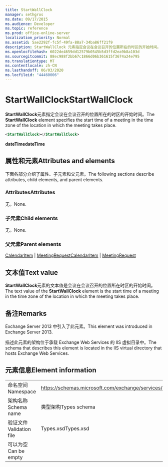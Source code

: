 ```yaml
---
title: StartWallClock
manager: sethgros
ms.date: 09/17/2015
ms.audience: Developer
ms.topic: reference
ms.prod: office-online-server
localization_priority: Normal
ms.assetid: 5ae2292f-fc5f-49fa-88a7-34ba86ff21f9
description: StartWallClock 元素指定会议在会议召开的位置所在的时区的开始时间。
ms.openlocfilehash: 6022de4659dd12579b0545b5d3ffd2ea9b8a103d
ms.sourcegitcommit: 88ec988f2bb67c1866d06b361615f3674a24e795
ms.translationtype: MT
ms.contentlocale: zh-CN
ms.lasthandoff: 06/03/2020
ms.locfileid: "44460006"
---
```

# <a name="startwallclock"></a><span data-ttu-id="b60e5-103">StartWallClock</span><span class="sxs-lookup"><span data-stu-id="b60e5-103">StartWallClock</span></span>

<span data-ttu-id="b60e5-104">**StartWallClock**元素指定会议在会议召开的位置所在的时区的开始时间。</span><span class="sxs-lookup"><span data-stu-id="b60e5-104">The **StartWallClock** element specifies the start time of a meeting in the time zone of the location in which the meeting takes place.</span></span> 
  
```XML
<StartWallClock></StartWallClock>
```

<span data-ttu-id="b60e5-105">**dateTime**</span><span class="sxs-lookup"><span data-stu-id="b60e5-105">**dateTime**</span></span>

## <a name="attributes-and-elements"></a><span data-ttu-id="b60e5-106">属性和元素</span><span class="sxs-lookup"><span data-stu-id="b60e5-106">Attributes and elements</span></span>

<span data-ttu-id="b60e5-107">下面各部分介绍了属性、子元素和父元素。</span><span class="sxs-lookup"><span data-stu-id="b60e5-107">The following sections describe attributes, child elements, and parent elements.</span></span>
  
### <a name="attributes"></a><span data-ttu-id="b60e5-108">Attributes</span><span class="sxs-lookup"><span data-stu-id="b60e5-108">Attributes</span></span>

<span data-ttu-id="b60e5-109">无。</span><span class="sxs-lookup"><span data-stu-id="b60e5-109">None.</span></span>
  
### <a name="child-elements"></a><span data-ttu-id="b60e5-110">子元素</span><span class="sxs-lookup"><span data-stu-id="b60e5-110">Child elements</span></span>

<span data-ttu-id="b60e5-111">无。</span><span class="sxs-lookup"><span data-stu-id="b60e5-111">None.</span></span>
  
### <a name="parent-elements"></a><span data-ttu-id="b60e5-112">父元素</span><span class="sxs-lookup"><span data-stu-id="b60e5-112">Parent elements</span></span>

<span data-ttu-id="b60e5-113">[CalendarItem](calendaritem.md)  | [MeetingRequest](meetingrequest.md)</span><span class="sxs-lookup"><span data-stu-id="b60e5-113">[CalendarItem](calendaritem.md) | [MeetingRequest](meetingrequest.md)</span></span>
  
## <a name="text-value"></a><span data-ttu-id="b60e5-114">文本值</span><span class="sxs-lookup"><span data-stu-id="b60e5-114">Text value</span></span>

<span data-ttu-id="b60e5-115">**StartWallClock**元素的文本值是会议在会议召开的位置所在时区的开始时间。</span><span class="sxs-lookup"><span data-stu-id="b60e5-115">The text value of the **StartWallClock** element is the start time of a meeting in the time zone of the location in which the meeting takes place.</span></span> 
  
## <a name="remarks"></a><span data-ttu-id="b60e5-116">备注</span><span class="sxs-lookup"><span data-stu-id="b60e5-116">Remarks</span></span>

<span data-ttu-id="b60e5-117">Exchange Server 2013 中引入了此元素。</span><span class="sxs-lookup"><span data-stu-id="b60e5-117">This element was introduced in Exchange Server 2013.</span></span>
  
<span data-ttu-id="b60e5-118">描述此元素的架构位于承载 Exchange Web Services 的 IIS 虚拟目录中。</span><span class="sxs-lookup"><span data-stu-id="b60e5-118">The schema that describes this element is located in the IIS virtual directory that hosts Exchange Web Services.</span></span>
  
## <a name="element-information"></a><span data-ttu-id="b60e5-119">元素信息</span><span class="sxs-lookup"><span data-stu-id="b60e5-119">Element information</span></span>

|||
|:-----|:-----|
|<span data-ttu-id="b60e5-120">命名空间</span><span class="sxs-lookup"><span data-stu-id="b60e5-120">Namespace</span></span>  <br/> |https://schemas.microsoft.com/exchange/services/2006/types  <br/> |
|<span data-ttu-id="b60e5-121">架构名称</span><span class="sxs-lookup"><span data-stu-id="b60e5-121">Schema name</span></span>  <br/> |<span data-ttu-id="b60e5-122">类型架构</span><span class="sxs-lookup"><span data-stu-id="b60e5-122">Types schema</span></span>  <br/> |
|<span data-ttu-id="b60e5-123">验证文件</span><span class="sxs-lookup"><span data-stu-id="b60e5-123">Validation file</span></span>  <br/> |<span data-ttu-id="b60e5-124">Types.xsd</span><span class="sxs-lookup"><span data-stu-id="b60e5-124">Types.xsd</span></span>  <br/> |
|<span data-ttu-id="b60e5-125">可以为空</span><span class="sxs-lookup"><span data-stu-id="b60e5-125">Can be empty</span></span>  <br/> ||
   

